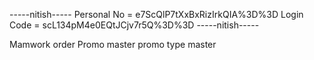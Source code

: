 -----nitish-----
Personal No = e7ScQlP7tXxBxRizIrkQIA%3D%3D
Login Code  = scL134pM4e0EQtJCjv7r5Q%3D%3D
-----nitish-----



Mamwork order 
Promo master
promo type master 